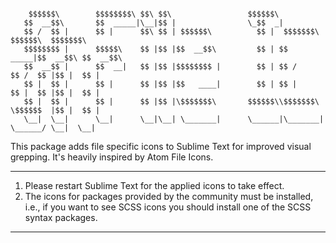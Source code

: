 ```

    $$$$$$\        $$$$$$$$\ $$\ $$\                 $$$$$$\                              
   $$  __$$\       $$  _____|\__|$$ |                \_$$  _|                             
   $$ /  $$ |      $$ |      $$\ $$ | $$$$$$\          $$ |  $$$$$$$\  $$$$$$\  $$$$$$$\  
   $$$$$$$$ |      $$$$$\    $$ |$$ |$$  __$$\         $$ | $$  _____|$$  __$$\ $$  __$$\ 
   $$  __$$ |      $$  __|   $$ |$$ |$$$$$$$$ |        $$ | $$ /      $$ /  $$ |$$ |  $$ |
   $$ |  $$ |      $$ |      $$ |$$ |$$   ____|        $$ | $$ |      $$ |  $$ |$$ |  $$ |
   $$ |  $$ |      $$ |      $$ |$$ |\$$$$$$$\       $$$$$$\\$$$$$$$\ \$$$$$$  |$$ |  $$ |
   \__|  \__|      \__|      \__|\__| \_______|      \______|\_______| \______/ \__|  \__|

```

This package adds file specific icons to Sublime Text for improved visual grepping. 
It's heavily inspired by Atom File Icons.

***

1. Please restart Sublime Text for the applied icons to take effect.
2. The icons for packages provided by the community must be installed,
   i.e., if you want to see SCSS icons you should install one of the SCSS syntax packages.

***

